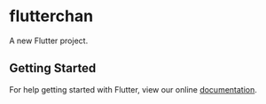 # flutterchan

A new Flutter project.

## Getting Started

For help getting started with Flutter, view our online
[documentation](http://flutter.io/).
